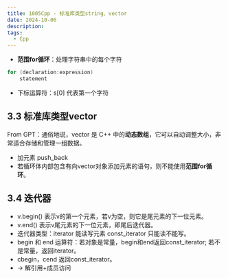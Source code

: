 ```yaml
---
title: 1005Cpp - 标准库类型string、vector
date: 2024-10-06
description:
tags:
  - Cpp
---
```

- **范围for循环**：处理字符串中的每个字符
```cpp
for (declaration:expression)
	statement
```
- 下标运算符：s[0] 代表第一个字符
## 3.3 标准库类型vector
From GPT：通俗地说，vector 是 C++ 中的**动态数组**，它可以自动调整大小，非常适合存储和管理一组数据。
- 加元素 push_back
- 若循环体内部包含有向vector对象添加元素的语句，则不能使用**范围for循环**。
## 3.4 迭代器
- v.begin()  表示v的第一个元素，若v为空，则它是尾元素的下一位元素。
- v.end() 表示v尾元素的下一位元素，即尾后迭代器。
- 迭代器类型：iterator 能读写元素 const_iterator 只能读不能写。
- begin 和 end 运算符：若对象是常量，begin和end返回const_iterator; 若不是常量，返回iterator。
- cbegin，cend 返回const_iterator。
- -> 解引用+成员访问